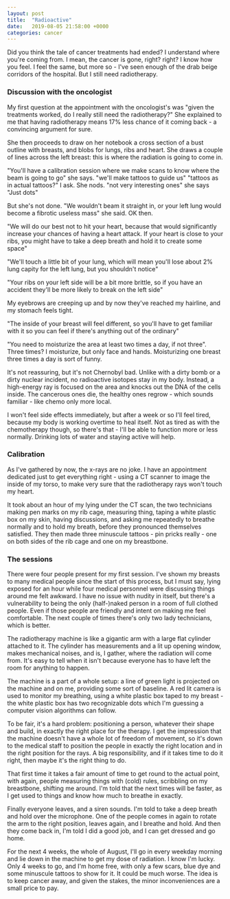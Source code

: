 ```yaml
---
layout: post
title:  "Radioactive"
date:   2019-08-05 21:58:00 +0000
categories: cancer
---
```

Did you think the tale of cancer treatments had ended? I understand where you're coming from. I mean, the cancer is gone, right? right? I know how you feel. I feel the same, but more so - I've seen enough of the drab beige corridors of the hospital. But I still need radiotherapy.

### Discussion with the oncologist
My first question at the appointment with the oncologist's was "given the treatments worked, do I really still need the radiotherapy?"
She explained to me that having radiotherapy means 17% less chance of it coming back - a convincing argument for sure.

She then proceeds to draw on her notebook a cross section of a bust outline with breasts, and blobs for lungs, ribs and heart. She draws a couple of lines across the left breast: this is where the radiation is going to come in.

"You'll have a calibration session where we make scans to know where the beam is going to go" she says. "we'll make tattoos to guide us"
"tattoos as in actual tattoos?" I ask.
She nods. "not very interesting ones" she says "Just dots"

But she's not done.
"We wouldn't beam it straight in, or your left lung would become a fibrotic useless mass" she said. OK then.

"We will do our best not to hit your heart, because that would significantly increase your chances of having a heart attack. If your heart is close to your ribs, you might have to take a deep breath and hold it to create some space"

"We'll touch a little bit of your lung, which will mean you'll lose about 2% lung capity for the left lung, but you shouldn't notice"

"Your ribs on your left side will be a bit more brittle, so if you have an accident they'll be more likely to break on the left side"

My eyebrows are creeping up and by now they've reached my hairline, and my stomach feels tight.

"The inside of your breast will feel different, so you'll have to get familiar with it so you can feel if there's anything out of the ordinary"

"You need to moisturize the area at least two times a day, if not three". Three times? I moisturize, but only face and hands. Moisturizing one breast three times a day is sort of funny.

It's not reassuring, but it's not Chernobyl bad. Unlike with a dirty bomb or a dirty nuclear incident, no radioactive isotopes stay in my body. Instead, a high-energy ray is focused on the area and knocks out the DNA of the cells inside. The cancerous ones die, the healthy ones regrow - which sounds familiar - like chemo only more local.

I won't feel side effects immediately, but after a week or so I'll feel tired, because my body is working overtime to heal itself.  Not as tired as with the chemotherapy though, so there's that - I'll be able to function more or less normally. Drinking lots of water and staying active will help.

### Calibration
As I've gathered by now, the x-rays are no joke. I have an appointment dedicated just to get everything right - using a CT scanner to image the inside of my torso, to make very sure that the radiotherapy rays won't touch my heart.

It took about an hour of my lying under the CT scan, the two technicians making pen marks on my rib cage, measuring thing, taping a white plastic box on my skin, having discussions, and asking me repeatedly to breathe normally and to hold my breath, before they pronounced themselves satisfied. They then made three minuscule tattoos - pin pricks really - one on both sides of the rib cage and one on my breastbone.

### The sessions
There were four people present for my first session. I've shown my breasts to many medical people since the start of this process, but I must say, lying exposed for an hour while four medical personnel were discussing things around me felt awkward. I have no issue with nudity in itself, but there's a vulnerability to being the only (half-)naked person in a room of full clothed people. Even if those people are friendly and intent on making me feel comfortable. The next couple of times there's only two lady technicians, which is better.

The radiotherapy machine is like a gigantic arm with a large flat cylinder attached to it. The cylinder has measurements and a lit up opening window, makes mechanical noises, and is, I gather, where the radiation will come from. It's easy to tell when it isn't because everyone has to have left the room for anything to happen.

The machine is a part of a whole setup: a line of green light is projected on the machine and on me, providing some sort of baseline. A red lit camera is used to monitor my breathing, using a white plastic box taped to my breast - the white plastic box has two recognizable dots which I'm guessing a computer vision algorithms can follow.

To be fair, it's a hard problem: positioning a person, whatever their shape and build, in exactly the right place for the therapy. I get the impression that the machine doesn't have a whole lot of freedom of movement, so it's down to the medical staff to position the people in exactly the right location and in the right position for the rays. A big responsibility, and if it takes time to do it right, then maybe it's the right thing to do.

That first time it takes a fair amount of time to get round to the actual point, with again, people measuring things with (cold) rules, scribbling on my breastbone, shifting me around. I'm told that the next times will be faster, as I get used to things and know how much to breathe in exactly.

Finally everyone leaves, and a siren sounds. I'm told to take a deep breath and hold over the microphone. One of the people comes in again to rotate the arm to the right position, leaves again, and I breathe and hold. And then they come back in, I'm told I did a good job, and I can get dressed and go home.

For the next 4 weeks, the whole of August, I'll go in every weekday morning and lie down in the machine to get my dose of radiation. I know I'm lucky. Only 4 weeks to go, and I'm home free, with only a few scars, blue dye and some minuscule tattoos to show for it. It could be much worse. The idea is to keep cancer away, and given the stakes, the minor inconveniences are a small price to pay.
